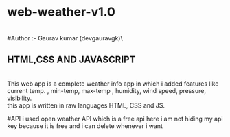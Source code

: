 ﻿# web-weather-v1.0
<br>
#Author :- Gaurav kumar (devgauravgk)\
<br>
<h2>HTML,CSS AND JAVASCRIPT</h2>
<br>
This web app is a complete weather info app in which i added features like current temp. , min-temp, max-temp , humidity, wind speed, pressure, visibility.
<br>
this app is written in raw languages HTML, CSS and JS.

#API
i used open weather API
which is a free api 
here i am not hiding my api key because it is free and i can delete whenever i want

